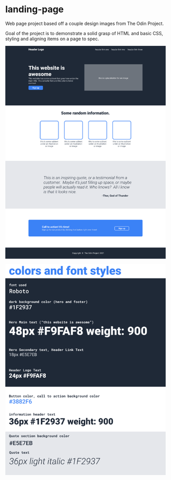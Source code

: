 # landing-page

Web page project based off a couple design images from The Odin Project.

Goal of the project is to demonstrate a solid grasp of HTML and basic CSS, styling and aligning items on a page to spec.

![design-image-1](./design-images/01.png)

![design-image-2](./design-images/02.png)